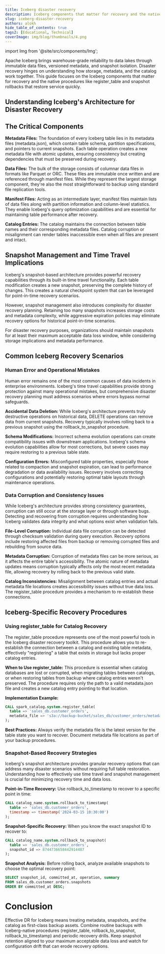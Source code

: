 ```yaml
---
title: Iceberg disaster recovery 
description: Iceberg components that matter for recovery and the native procedures like register table and snapshot rollbacks that restore service quickly
slug: iceberg-disaster-recovery
authors: alokh
hide_table_of_contents: true
tags2: [Educational, Technical]
coverImage: img/blog/thumbnails/4.png
---
```


import Img from '@site/src/components/Img';


Apache Iceberg brings warehouse-grade reliability to data lakes through immutable data files, versioned metadata, and snapshot isolation. Disaster recovery hinges on understanding how storage, metadata, and the catalog work together. This guide focuses on the Iceberg components that matter for recovery and the native procedures like register_table and snapshot rollbacks that restore service quickly.

## Understanding Iceberg's Architecture for Disaster Recovery

## The Critical Components

**Metadata Files:** The foundation of every Iceberg table lies in its metadata files (metadata.json), which contain table schema, partition specifications, and pointers to current snapshots. Each table operation creates a new metadata file with atomic updates, ensuring consistency but creating dependencies that must be preserved during recovery.

**Data Files:** The bulk of the storage consists of columnar data files in formats like Parquet or ORC. These files are immutable once written and are referenced through manifest files. While they represent the largest storage component, they're also the most straightforward to backup using standard file replication tools.

**Manifest Files:** Acting as an intermediate layer, manifest files maintain lists of data files along with partition information and column-level statistics. They enable Iceberg's query optimization capabilities and are essential for maintaining table performance after recovery.

**Catalog Entries:** The catalog maintains the connection between table names and their corresponding metadata files. Catalog corruption or misalignment can render tables inaccessible even when all files are present and intact.

## Snapshot Management and Time Travel Implications

Iceberg's snapshot-based architecture provides powerful recovery capabilities through its built-in time travel functionality. Each table modification creates a new snapshot, preserving the complete history of changes. This creates a natural checkpoint system that can be leveraged for point-in-time recovery scenarios.

However, snapshot management also introduces complexity for disaster recovery planning. Retaining too many snapshots increases storage costs and metadata complexity, while aggressive expiration policies may eliminate recovery options for historical point-in-time scenarios.

For disaster recovery purposes, organizations should maintain snapshots for at least their maximum acceptable data loss window, while considering storage implications and metadata performance.

## Common Iceberg Recovery Scenarios

### Human Error and Operational Mistakes

Human error remains one of the most common causes of data incidents in enterprise environments. Iceberg's time travel capabilities provide strong protection against many operational mistakes, but comprehensive disaster recovery planning must address scenarios where errors bypass normal safeguards.

**Accidental Data Deletion:** While Iceberg's architecture prevents truly destructive operations on historical data, DELETE operations can remove data from current snapshots. Recovery typically involves rolling back to a previous snapshot using the rollback_to_snapshot procedure.

**Schema Modifications:** Incorrect schema evolution operations can create compatibility issues with downstream applications. Iceberg's schema evolution capabilities allow for most corrections, but severe cases may require restoring to a previous table state.

**Configuration Errors:** Misconfigured table properties, especially those related to compaction and snapshot expiration, can lead to performance degradation or data availability issues. Recovery involves correcting configurations and potentially restoring optimal table layouts through maintenance operations.

### Data Corruption and Consistency Issues

While Iceberg's architecture provides strong consistency guarantees, corruption can still occur at the storage layer or through software bugs. Detecting and recovering from corruption requires understanding how Iceberg validates data integrity and what options exist when validation fails.

**File-Level Corruption:** Individual data file corruption can be detected through checksum validation during query execution. Recovery options include restoring affected files from backup or removing corrupted files and rebuilding from source data.

**Metadata Corruption:** Corruption of metadata files can be more serious, as it affects the entire table's accessibility. The atomic nature of metadata updates means corruption typically affects only the most recent metadata file, allowing recovery by rolling back to the previous valid state.

**Catalog Inconsistencies:** Misalignment between catalog entries and actual metadata file locations creates accessibility issues without true data loss. The register_table procedure provides a mechanism to re-establish these connections.

## Iceberg-Specific Recovery Procedures

### Using register_table for Catalog Recovery

The register_table procedure represents one of the most powerful tools in the Iceberg disaster recovery toolkit. This procedure allows you to re-establish the connection between a catalog and existing table metadata, effectively "registering" a table that exists in storage but lacks proper catalog entries.

**When to Use register_table:** This procedure is essential when catalog databases are lost or corrupted, when migrating tables between catalogs, or when restoring tables from backup where catalog entries weren't preserved. The procedure requires only the path to a valid metadata.json file and creates a new catalog entry pointing to that location.

**Implementation Example:**

```sql
CALL spark_catalog.system.register_table(
  table => 'sales_db.customer_orders',
  metadata_file => 's3a://backup-bucket/sales_db/customer_orders/metadata/v47.metadata.json'
);
```

**Best Practices:** Always verify the metadata file is the latest version for the table state you want to recover. Document metadata file locations as part of your backup procedures.

### Snapshot-Based Recovery Strategies

Iceberg's snapshot architecture provides granular recovery options that can address many disaster scenarios without requiring full table restoration. Understanding how to effectively use time travel and snapshot management is crucial for minimizing recovery time and data loss.

**Point-in-Time Recovery:** Use rollback_to_timestamp to recover to a specific point in time:

```sql
CALL catalog_name.system.rollback_to_timestamp(
  table => 'sales_db.customer_orders',
  timestamp => timestamp('2024-03-15 10:30:00')
);
```

**Snapshot-Specific Recovery:** When you know the exact snapshot ID to recover to:

```sql
CALL catalog_name.system.rollback_to_snapshot(
  table => 'sales_db.customer_orders',
  snapshot_id => 8744736658442914487
);
```

**Snapshot Analysis:** Before rolling back, analyze available snapshots to choose the optimal recovery point:

```sql
SELECT snapshot_id, committed_at, operation, summary
FROM sales_db.customer_orders.snapshots
ORDER BY committed_at DESC;
```

# Conclusion

Effective DR for Iceberg means treating metadata, snapshots, and the catalog as first-class backup assets. Combine routine backups with Iceberg-native procedures (register_table, rollback_to_snapshot, rollback_to_timestamp) and periodic recovery drills. Keep snapshot retention aligned to your maximum acceptable data loss and watch for configuration drift that can erode recovery options.
